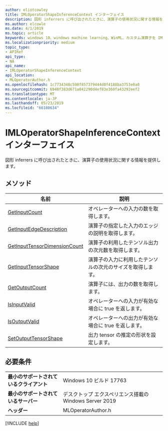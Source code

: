 ```yaml
---
author: eliotcowley
title: IMLOperatorShapeInferenceContext インターフェイス
description: 図形 inferrers に呼び出されたときに、演算子の使用状況に関する情報を提供します。
ms.author: elcowle
ms.date: 4/1/2019
ms.topic: article
keywords: windows 10、windows machine learning、WinML、カスタム演算子を IMLOperatorShapeInferenceContext
ms.localizationpriority: medium
topic_type:
- APIRef
api_type:
- NA
api_name:
- IMLOperatorShapeInferenceContext
api_location:
- MLOperatorAuthor.h
ms.openlocfilehash: 1c7734348c598f857379444d0f4188ba3753e0a0
ms.sourcegitcommit: 6948f383d671a042290d4ef83e360fa43292eef2
ms.translationtype: MT
ms.contentlocale: ja-JP
ms.lasthandoff: 05/23/2019
ms.locfileid: "66180634"
---
```

# <a name="imloperatorshapeinferencecontext-interface"></a>IMLOperatorShapeInferenceContext インターフェイス

図形 inferrers に呼び出されたときに、演算子の使用状況に関する情報を提供します。

## <a name="methods"></a>メソッド

| 名前 | 説明 |
|------|-------------|
| [GetInputCount](IMLOperatorShapeInferenceContext_GetInputCount.md) | オペレーターへの入力の数を取得します。 |
| [GetInputEdgeDescription](IMLOperatorShapeInferenceContext_GetInputEdgeDescription.md) | 演算子の指定した入力のエッジの説明を取得します。 |
| [GetInputTensorDimensionCount](IMLOperatorShapeInferenceContext_GetInputTensorDimensionCount.md) | 演算子の利用したテンソル出力の次元数を取得します。 |
| [GetInputTensorShape](IMLOperatorShapeInferenceContext_GetInputTensorShape.md) | 演算子の入力に利用したテンソルの次元のサイズを取得します。 |
| [GetOutputCount](IMLOperatorShapeInferenceContext_GetOutputCount.md) | 演算子には、出力の数を取得します。 |
| [IsInputValid](IMLOperatorShapeInferenceContext_IsInputValid.md) | オペレーターへの入力が有効な場合に true を返します。 |
| [IsOutputValid](IMLOperatorShapeInferenceContext_IsOutputValid.md) | オペレーターへの出力が有効な場合に true を返します。 |
| [SetOutputTensorShape](IMLOperatorShapeInferenceContext_SetOutputTensorShape.md) | 出力 tensor の推定の形状を設定します。 |

## <a name="requirements"></a>必要条件

| | |
|-|-|
| **最小のサポートされているクライアント** | Windows 10 ビルド 17763 |
| **最小のサポートされているサーバー** | デスクトップ エクスペリエンス搭載の Windows Server 2019 |
| **ヘッダー** | MLOperatorAuthor.h |

[!INCLUDE [help](../../includes/get-help.md)]

